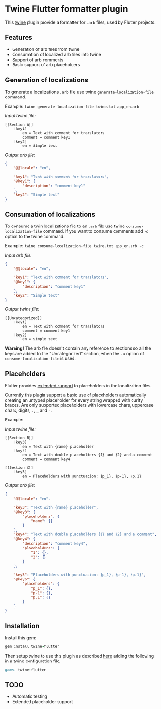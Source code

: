 # Twine Flutter formatter plugin
This [twine](https://github.com/scelis/twine) plugin provide a formatter for `.arb` files, used by Flutter projects.

## Features

* Generation of arb files from twine
* Consumation of localized arb files into twine
* Support of arb comments
* Basic support of arb placeholders

## Generation of localizations
To generate a localizations `.arb` file use twine `generate-localization-file` command.

Example:
`twine generate-localization-file twine.txt app_en.arb`

_Input twine file:_
```
[[Section A]]
    [key1]
        en = Text with comment for translators
        comment = comment key1
    [key2]
        en = Simple text
```

_Output arb file:_
```json
{
    "@@locale": "en",

    "key1": "Text with comment for translators",
    "@key1": {
        "description": "comment key1"
    },
    "key2": "Simple text"
}
```

## Consumation of localizations
To consume a twin localizations file to an `.arb` file use twine `consume-localization-file` command.
If you want to consume comments add `-c` option to the twine command.

Example:
`twine consume-localization-file twine.txt app_en.arb -c`

_Input arb file:_
```json
{
    "@@locale": "en",

    "key1": "Text with comment for translators",
    "@key1": {
        "description": "comment key1"
    },
    "key2": "Simple text"
}
```

_Output twine file:_
```
[[Uncategorized]]
	[key1]
		en = Text with comment for translators
		comment = comment key1
	[key2]
		en = Simple text
```

**Warning!** The arb file doesn't contain any reference to sections so all the keys are added to the "Uncategorized" section, when the `-a` option of `consume-localization-file` is used.

## Placeholders
Flutter provides [extended support](https://localizely.com/flutter-arb/) to placeholders in the localization files.

Currently this plugin support a basic use of placeholders automatically creating an untyped placeholder for every string wrapped with curlty braces.
Are only supported placeholders with lowercase chars, uppercase chars, digits, `.`, `_` and `-`.

Example:

_Input twine file:_
```
[[Section B]]
    [key3]
        en = Text with {name} placeholder
    [key4]
        en = Text with double placeholders {1} and {2} and a comment
        comment = comment key4

[[Section C]]
    [key5]
        en = Placeholders with punctuation: {p_1}, {p-1}, {p.1}
```

_Output arb file:_
```json
{
    "@@locale": "en",

    "key3": "Text with {name} placeholder",
    "@key3": {
        "placeholders": {
            "name": {}
        }
    },
    "key4": "Text with double placeholders {1} and {2} and a comment",
    "@key4": {
        "description": "comment key4",
        "placeholders": {
            "1": {},
            "2": {}
        }
    },

    "key5": "Placeholders with punctuation: {p_1}, {p-1}, {p.1}",
    "@key5": {
        "placeholders": {
            "p_1": {},
            "p-1": {},
            "p.1": {}
        }
    }
}
```

## Installation
Install this gem:

```ruby
gem install twine-flutter
```

Then setup twine to use this plugin as described [here](https://github.com/scelis/twine/blob/main/documentation/formatters.md#plugins) adding the following in a twine configuration file.

```ruby
gems: twine-flutter
```

## TODO

* Automatic testing
* Extended placeholder support